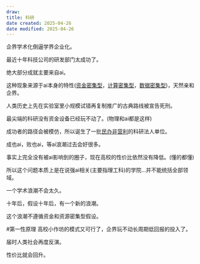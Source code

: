 ```yaml
---
draw:
title: 科研
date created: 2025-04-26
date modified: 2025-04-26
---
```


企界学术化倒逼学界企业化。

最近十年科技公司的研发部门太成功了。

绝大部分成就主要来自ai。

这种现象来源于ai本身的特性([资金密集型](https://zhida.zhihu.com/search?content_id=716158669&content_type=Answer&match_order=1&q=%E8%B5%84%E9%87%91%E5%AF%86%E9%9B%86%E5%9E%8B&zhida_source=entity)，[计算密集型](https://zhida.zhihu.com/search?content_id=716158669&content_type=Answer&match_order=1&q=%E8%AE%A1%E7%AE%97%E5%AF%86%E9%9B%86%E5%9E%8B&zhida_source=entity)，[数据密集型](https://zhida.zhihu.com/search?content_id=716158669&content_type=Answer&match_order=1&q=%E6%95%B0%E6%8D%AE%E5%AF%86%E9%9B%86%E5%9E%8B&zhida_source=entity))，天然亲和企界。

人类历史上先在实验室里小规模试错再复制推广的古典路线被宣告死刑。

最尖端的科研没有资金设备已经玩不动了。(物理和ai都是这样)

成功者的路径会被模仿，所以诞生了一批[民办非营利](https://zhida.zhihu.com/search?content_id=716158669&content_type=Answer&match_order=1&q=%E6%B0%91%E5%8A%9E%E9%9D%9E%E8%90%A5%E5%88%A9&zhida_source=entity)的科研法人单位。

成也ai，败也ai，等ai浪潮过去会好很多。

事实上完全没有被ai影响到的圈子，现在高校的性价比依然没有降低。(懂的都懂)

所以这个问题本质上是在说强ai相关(主要指理工科)的学院…并不能统括全部领域。

一个学术浪潮不会太久。

十年后，假设十年后，有一个新的浪潮。

这个浪潮不遵循资金和资源密集型假设。

#第一性原理  高校小作坊的模式又可行了，企界玩不动长周期低回报的投入了。

届时人类社会再度反演。

性价比就会回升。

  
  
